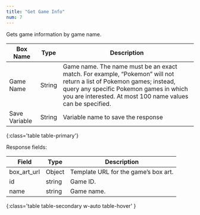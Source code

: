 ```yaml
---
title: "Get Game Info"
num: 7
---
```


Gets game information by game name.

| Box Name | Type | Description | 
|-------|--------|--------
|Game Name|String|Game name. The name must be an exact match. For example, “Pokemon” will not return a list of Pokemon games; instead, query any specific Pokemon games in which you are interested. At most 100 name values can be specified.
|Save Variable|String|Variable name to save the response 
{:class='table table-primary'}

Response fields: 

| Field | Type| Description| 
|-------|--------|--------
box_art_url | Object	| Template URL for the game’s box art.
id	| string |	Game ID.
name |	string	| Game name.
{:class='table table-secondary w-auto table-hover' }











